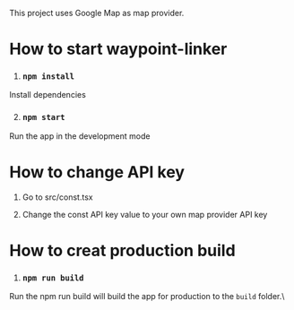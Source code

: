This project uses Google Map as map provider.

# How to start waypoint-linker
1. ### `npm install`
Install dependencies

2. ### `npm start`
Run the app in the development mode


# How to change API key
1. Go to src/const.tsx

2. Change the const API key value to your own map provider API key


# How to creat production build
1. ### `npm run build`
Run the npm run build will build the app for production to the `build` folder.\